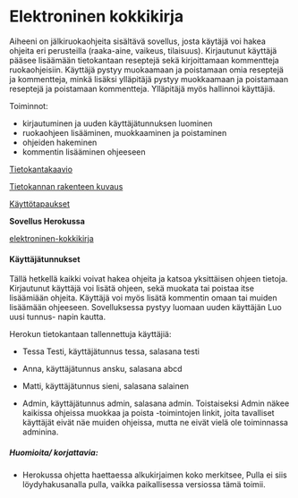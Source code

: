 # Elektroninen kokkikirja

Aiheeni on jälkiruokaohjeita sisältävä sovellus, josta käytäjä voi hakea ohjeita eri perusteilla 
(raaka-aine, vaikeus, tilaisuus). Kirjautunut käyttäjä pääsee lisäämään tietokantaan reseptejä sekä 
kirjoittamaan kommentteja ruokaohjeisiin. Käyttäjä pystyy muokaamaan ja poistamaan omia reseptejä ja kommentteja, minkä lisäksi ylläpitäjä pystyy muokkaamaan ja poistamaan reseptejä ja poistamaan kommentteja. Ylläpitäjä myös hallinnoi käyttäjiä. 

Toiminnot:
- kirjautuminen ja uuden käyttäjätunnuksen luominen
- ruokaohjeen lisääminen, muokkaaminen ja poistaminen
- ohjeiden hakeminen
- kommentin lisääminen ohjeeseen


[Tietokantakaavio](https://github.com/IidaHamalainen/elektroninen-kokkikirja/blob/master/dokumentaatio/kuvat/tietokantakaavio.png)

[Tietokannan rakenteen kuvaus](https://github.com/IidaHamalainen/elektroninen-kokkikirja/blob/master/dokumentaatio/tietokantarakenteen%20kuvaus.md)

[Käyttötapaukset](https://github.com/IidaHamalainen/elektroninen-kokkikirja/blob/master/dokumentaatio/K%C3%A4ytt%C3%B6tapaukset.md)

**Sovellus Herokussa**

[elektroninen-kokkikirja](https://elektroninen-kokkikirja.herokuapp.com/)

#### Käyttäjätunnukset
Tällä hetkellä kaikki voivat hakea ohjeita ja katsoa yksittäisen ohjeen tietoja. Kirjautunut käyttäjä voi lisätä ohjeen, sekä muokata tai poistaa itse lisäämiään ohjeita. Käyttäjä voi myös lisätä kommentin omaan tai muiden lisäämään ohjeeseen. Sovelluksessa pystyy luomaan uuden käyttäjän Luo uusi tunnus- napin kautta.

Herokun tietokantaan tallennettuja käyttäjiä:

- Tessa Testi, käyttäjätunnus tessa, salasana testi
- Anna, käyttäjätunnus ansku, salasana abcd
- Matti, käyttäjätunnus sieni, salasana salainen

- Admin, käyttäjätunnus admin, salasana admin. 
Toistaiseksi Admin näkee kaikissa ohjeissa muokkaa ja poista -toimintojen linkit, joita tavalliset käyttäjät eivät näe muiden ohjeissa, mutta ne eivät vielä ole toiminnassa adminina.

##### Huomioita/ korjattavia:
- Herokussa ohjetta haettaessa alkukirjaimen koko merkitsee, Pulla ei siis löydyhakusanalla pulla, vaikka paikallisessa versiossa tämä toimii.

